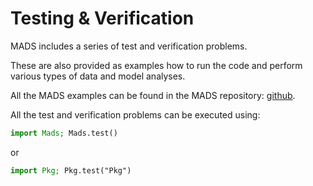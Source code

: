 # Testing & Verification

MADS includes a series of test and verification problems.

These are also provided as examples how to run the code and perform various types of data and model analyses.

All the MADS examples can be found in the MADS repository: [github](https://github.com/madsjulia/Mads.jl/tree/master/examples).

All the test and verification problems can be executed using:

```julia
import Mads; Mads.test()
```

or

```julia
import Pkg; Pkg.test("Pkg")
```
